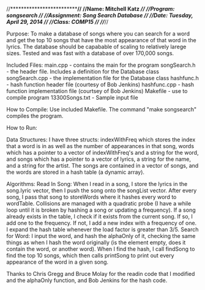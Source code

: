 //***************************************************************************//
//Name: Mitchell Katz													*****//
//Program: songsearch													*****//
//Assignment: Song Search Database										*****//
//Date: Tuesday, April 29, 2014											*****//
//Class: COMP15															*****//
//***************************************************************************//

Purpose:
To make a database of songs where you can search for a word and get the top 10
songs that have the most appearance of that word in the lyrics. The database
should be capabable of scaling to relatively larege sizes. Tested and was fast
with a database of over 170,000 songs.

Included Files:
main.cpp - contains the main for the program
songSearch.h - the header file. Includes a definition for the Database class
songSearch.cpp - the implementation file for the Database class
hashfunc.h - hash function header file (courtesy of Bob Jenkins)
hashfunc.cpp - hash function implementation file (courtsey of Bob Jenkins)
Makefile - use to compile program
13300Songs.txt - Sample input file

How to Compile:
Use included Makefile. The command "make songsearch" compiles the program.

How to Run:


Data Structures:
I have three structs: indexWithFreq which stores the index that a word is in 
as well as the number of appearances in that song, words which has a pointer 
to a vector of indexWithFreq's and a string for the word, and songs which has 
a pointer to a vector of lyrics, a string for the name, and a string for the 
artist. The songs are contained in a vector of songs, and the words are stored 
in a hash table (a dynamic array).

Algorithms:
Read In Song:
When I read in a song, I store the lyrics in the song.lyric vector, then I 
push the song onto the songList vector. After every song, I pass that song to 
storeWords where it hashes every word to wordTable. Collisions are managed 
with a quadratic probe (I have a while loop until it is broken by hashing a 
song or updating a frequency). If a song already exists in the table, I check 
if it exists from the current song. If so, I add one to the frequency. If not, 
I add a new index with a frequency of one. I expand the hash table whenever 
the load factor is greater than 3/5.
Search for Word:
I input the word, and hash the alphaOnly of it, checking the same things as 
when I hash the word originally (is the element empty, does it contain the 
word, or another word). When I find the hash, I call findSong to find the top 
10 songs, which then calls printSong to print out every appearance of the word 
in a given song.

Thanks to Chris Gregg and Bruce Molay for the readin code that I modified and the 
alphaOnly function, and Bob Jenkins for the hash code.
